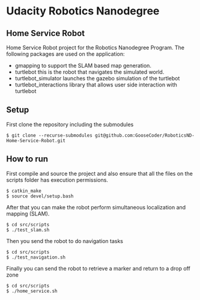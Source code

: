 # Udacity Robotics Nanodegree
## Home Service Robot

Home Service Robot project for the Robotics Nanodegree Program. The following packages are used on the application:

* gmapping to support the SLAM based map generation.
* turtlebot this is the robot that navigates the simulated world.
* turtlebot_simulator launches the gazebo simulation of the turtlebot
* turtlebot_interactions library that allows user side interaction with turtlebot 

## Setup

First clone the repository including the submodules

```
$ git clone --recurse-submodules git@github.com:GooseCoder/RoboticsND-Home-Service-Robot.git
```

## How to run

First compile and source the project and also ensure that all the files on the scripts folder has execution permissions.

```
$ catkin_make
$ source devel/setup.bash
```

After that you can make the robot perform simultaneous localization and mapping (SLAM).

```
$ cd src/scripts
$ ./test_slam.sh
```

Then you send the robot to do navigation tasks

```
$ cd src/scripts
$ ./test_navigation.sh
```

Finally you can send the robot to retrieve a marker and return to a drop off zone

```
$ cd src/scripts
$ ./home_service.sh
```

